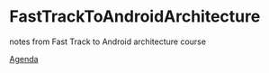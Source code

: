 # FastTrackToAndroidArchitecture
notes from Fast Track to Android architecture course

[Agenda](https://skillsmatter.com/courses/610-fast-track-to-android-architecture#program)

